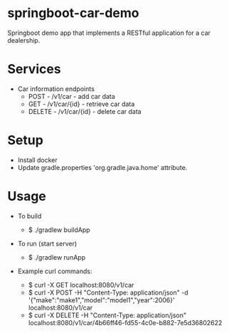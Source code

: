 springboot-car-demo
===

Springboot demo app that implements a RESTful application for a car dealership.

Services
====
- Car information endpoints 
    - POST   - /v1/car      - add car data
    - GET    - /v1/car/{id} - retrieve car data
    - DELETE - /v1/car/{id} - delete car data

Setup
====
- Install docker
- Update gradle.properties 'org.gradle.java.home' attribute.

Usage
====
- To build
    - $ ./gradlew buildApp
- To run (start server)
    - $ ./gradlew runApp

- Example curl commands:
    - $ curl -X GET localhost:8080/v1/car
    - $ curl -X POST -H "Content-Type: application/json" -d '{"make":"make1","model":"model1","year":2006}' localhost:8080/v1/car
    - $ curl -X DELETE -H "Content-Type: application/json" localhost:8080/v1/car/4b66ff46-fd55-4c0e-b882-7e5d36802622
